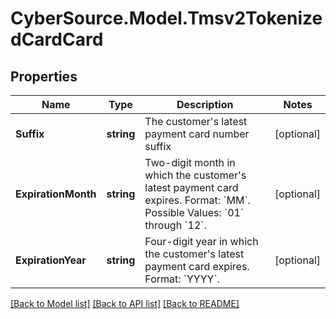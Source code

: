 # CyberSource.Model.Tmsv2TokenizedCardCard
## Properties

Name | Type | Description | Notes
------------ | ------------- | ------------- | -------------
**Suffix** | **string** | The customer&#39;s latest payment card number suffix  | [optional] 
**ExpirationMonth** | **string** |  Two-digit month in which the customer&#39;s latest payment card expires.  Format: &#x60;MM&#x60;.  Possible Values: &#x60;01&#x60; through &#x60;12&#x60;.  | [optional] 
**ExpirationYear** | **string** | Four-digit year in which the customer&#39;s latest payment card expires.  Format: &#x60;YYYY&#x60;.  | [optional] 

[[Back to Model list]](../README.md#documentation-for-models) [[Back to API list]](../README.md#documentation-for-api-endpoints) [[Back to README]](../README.md)

